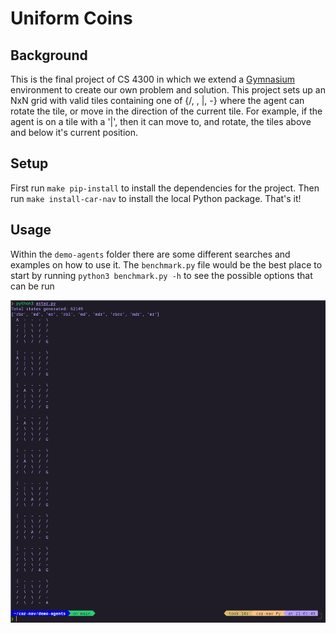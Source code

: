 # Uniform Coins

## Background
This is the final project of CS 4300 in which we extend a [Gymnasium](https://gymnasium.farama.org/)  environment to create our own problem and solution.
 This project sets up an NxN grid with valid tiles containing one of {/, \, |, -} where the agent can rotate the tile, or move in the direction of the current tile. For example, if the agent is on a tile with a '|', then it can move to, and rotate, the tiles above and below it's current position.

## Setup
First run `make pip-install` to install the dependencies for the project. Then run `make install-car-nav` to install the local Python package. That's it!

## Usage
Within the `demo-agents` folder there are some different searches and examples on how to use it. The `benchmark.py` file would be the best place to start by running `python3 benchmark.py -h` to see the possible options that can be run

![Example output](https://github.com/Binary141/car-nav/blob/main/sample_astar_output.png)
